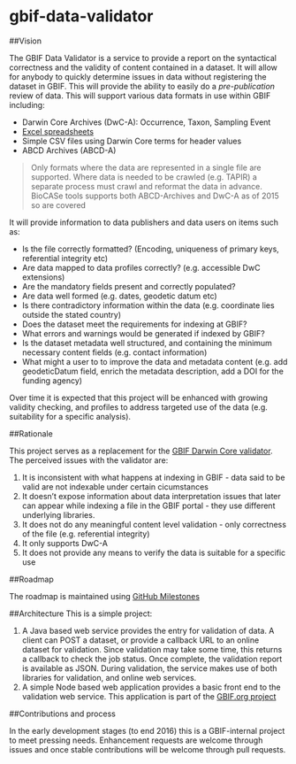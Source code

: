 # gbif-data-validator

##Vision

The GBIF Data Validator is a service to provide a report on the syntactical correctness and the validity of content contained in a dataset.  It will allow for anybody to quickly determine issues in data without registering the dataset in GBIF.  This will provide the ability to easily do a *pre-publication* review of data.   This will support various data formats in use within GBIF including:

 - Darwin Core Archives (DwC-A): Occurrence, Taxon, Sampling Event
 - [Excel spreadsheets](http://www.gbif.org/newsroom/news/new-darwin-core-spreadsheet-templates)
 - Simple CSV files using Darwin Core terms for header values
 - ABCD Archives (ABCD-A)

> Only formats where the data are represented in a single file are
> supported.  Where data is needed to be crawled (e.g. TAPIR) a separate
> process must crawl and reformat the data in advance.  BioCASe tools
> supports both ABCD-Archives and DwC-A as of 2015 so are covered

It will provide information to data publishers and data users on items such as:

 - Is the file correctly formatted?  (Encoding, uniqueness of primary keys, referential integrity etc)
 - Are data mapped to data profiles correctly? (e.g. accessible DwC extensions)
 - Are the mandatory fields present and correctly populated?
 - Are data well formed (e.g. dates, geodetic datum etc)
 - Is there contradictory information within the data (e.g. coordinate lies outside the stated country)
 - Does the dataset meet the requirements for indexing at GBIF?
 - What errors and warnings would be generated if indexed by GBIF?
 - Is the dataset metadata well structured, and containing the minimum necessary content fields (e.g. contact information)
 - What might a user to to improve the data and metadata content (e.g. add geodeticDatum field, enrich the metadata description, add a DOI for the funding agency)

Over time it is expected that this project will be enhanced with growing validity checking, and profiles to address targeted use of the data (e.g. suitability for a specific analysis).

##Rationale

This project serves as a replacement for the [GBIF Darwin Core validator](http://tools.gbif.org/dwca-validator).  The perceived issues with the validator are:

1. It is inconsistent with what happens at indexing in GBIF - data said to be valid are not indexable under certain cicumstances
2. It doesn’t expose information about data interpretation issues that later can appear while indexing a file in the GBIF portal - they use different underlying libraries.
3. It does not do any meaningful content level validation - only correctness of the file (e.g. referential integrity)
4. It only supports DwC-A
5. It does not provide any means to verify the data is suitable for a specific use
  
##Roadmap

The roadmap is maintained using [GitHub Milestones](https://github.com/gbif/gbif-data-validator/milestones)

##Architecture
This is a simple project:

 1. A Java based web service provides the entry for validation of data.  A client can POST a dataset, or provide a callback URL to an online dataset for validation.  Since validation may take some time, this returns a callback to check the job status.  Once complete, the validation report is available as JSON.  During validation, the service makes use of both libraries for validation, and online web services.
 2. A simple Node based web application provides a basic front end to the validation web service.  This application is part of the [GBIF.org project](https://github.com/gbif/portal16)   


##Contributions and process

In the early development stages (to end 2016) this is a GBIF-internal project to meet pressing needs.  Enhancement requests are welcome through issues and once stable contributions will be welcome through pull requests.
